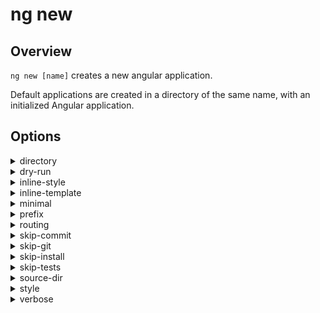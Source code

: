 <!-- Links in /docs/documentation should NOT have `.md` at the end, because they end up in our wiki at release. -->

# ng new

## Overview
`ng new [name]` creates a new angular application.

Default applications are created in a directory of the same name, with an initialized Angular application.

## Options
<details>
  <summary>directory</summary>
  <p>
    <code>--directory</code> (alias: <code>-dir</code>) <em>default value: dir</em>
  </p>
  <p>
    The directory name to create the app in.
  </p>
</details>

<details>
  <summary>dry-run</summary>
  <p>
    <code>--dry-run</code> (alias: <code>-d</code>) <em>default value: false</em>
  </p>
  <p>
    Run through without making any changes. Will list all files that would have been created when running <code>ng new</code>.
  </p>
</details>

<details>
  <summary>inline-style</summary>
  <p>
    <code>--inline-style</code> (alias: <code>-is</code>) <em>default value: false</em>
  </p>
  <p>
    Should have an inline style.
  </p>
</details>

<details>
  <summary>inline-template</summary>
  <p>
    <code>--inline-template</code> (alias: <code>-it</code>) <em>default value: false</em>
  </p>
  <p>
    Should have an inline template.
  </p>
</details>

<details>
  <summary>minimal</summary>
  <p>
    <code>--minimal</code> <em>default value: false</em>
  </p>
  <p>
    Should create a minimal app.
  </p>
</details>

<details>
  <summary>prefix</summary>
  <p>
    <code>--prefix</code> (alias: <code>-p</code>) <em>default value: app</em>
  </p>
  <p>
    The prefix to use for all component selectors.
  </p>
  <p>
    You can later change the value in <em>.angular-cli.json</em> (<code>apps[0].prefix</code>).
  </p>
</details>

<details>
  <summary>routing</summary>
  <p>
    <code>--routing</code> <em>default value: false</em>
  </p>
  <p>
    Generate a routing module.
  </p>
</details>

<details>
  <summary>skip-commit</summary>
  <p>
    <code>--skip-commit</code> (alias: <code>-sc</code>) <em>default value: false</em>
  </p>
  <p>
    Skip committing the first commit to git.
  </p>
</details>

<details>
  <summary>skip-git</summary>
  <p>
    <code>--skip-git</code> (alias: <code>-sg</code>) <em>default value: false</em>
  </p>
  <p>
    Skip initializing a git repository.
  </p>
</details>

<details>
  <summary>skip-install</summary>
  <p>
    <code>--skip-install</code> (alias: <code>-si</code>) <em>default value: false</em>
  </p>
  <p>
    Skip installing packages.
  </p>
</details>

<details>
  <summary>skip-tests</summary>
  <p>
    <code>--skip-tests (aliases: </code>-st) <em>default value: false</em>
  </p>
  <p>
    Skip creating spec files.
  </p>
  <p>
    Skip including e2e functionality.
  </p>
</details>

<details>
  <summary>source-dir</summary>
  <p>
    <code>--source-dir</code> (alias: <code>-sd</code>) <em>default value: src</em>
  </p>
  <p>
    The name of the source directory.
  </p>
  <p>
    You can later change the value in <em>.angular-cli.json</em> (<code>apps[0].root</code>).
  </p>
</details>

<details>
  <summary>style</summary>
  <p>
    <code>--style</code> <em>default value: css</em>
  </p>
  <div>
    The style file default extension. Possible values:
    <ul>
      <li>css</li>
      <li>scss</li>
      <li>less</li>
      <li>sass</li>
      <li>styl (<code>stylus</code>)<li>
    </ul>
  </div>
  <p>
    You can later change the value in <em>.angular-cli.json</em> (<code>defaults.styleExt</code>).
  </p>
</details>

<details>
  <summary>verbose</summary>
  <p>
    <code>--verbose</code> (alias: <code>-v</code>) <em>default value: false</em>
  </p>
  <p>
    Adds more details to output logging.
  </p>
</details>
